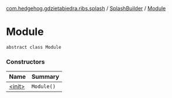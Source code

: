[com.hedgehog.gdzietabiedra.ribs.splash](../../index.md) / [SplashBuilder](../index.md) / [Module](./index.md)

# Module

`abstract class Module`

### Constructors

| Name | Summary |
|---|---|
| [&lt;init&gt;](-init-.md) | `Module()` |
